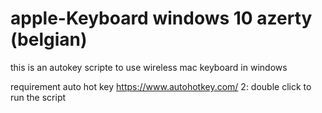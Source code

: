 # apple-Keyboard windows 10 azerty (belgian)
this is an autokey scripte to  use wireless mac  keyboard in windows

requirement 
auto hot key
https://www.autohotkey.com/
 2: double click to run the script
